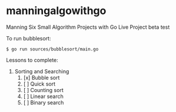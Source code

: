 # manningalgowithgo
Manning Six Small Algorithm Projects with Go Live Project beta test

To run bubblesort:

```
$ go run sources/bubblesort/main.go
```

Lessons to complete:
1. Sorting and Searching
    1. [x] Bubble sort
    2. [ ] Quick sort
    3. [ ] Counting sort
    4. [ ] Linear search
    5. [ ] Binary search

